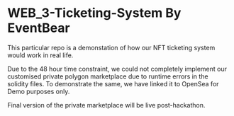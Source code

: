 # WEB_3-Ticketing-System By EventBear

This particular repo is a demonstation of how our NFT ticketing system would work in real life.

Due to the 48 hour time constraint, we could not completely implement our customised private polygon marketplace due to runtime errors in the solidity files. To demonstrate the same, we have linked it to OpenSea for Demo purposes only.

Final version of the private marketplace will be live post-hackathon.
